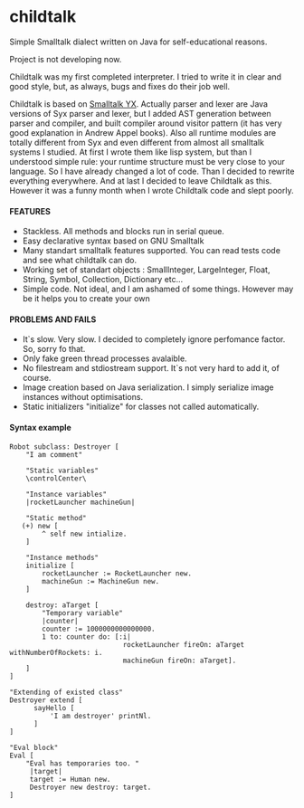 childtalk
==========

Simple Smalltalk dialect written on Java for self-educational reasons.

Project is not developing now.

Childtalk was my first completed interpreter. I tried to write it in clear and good style, but, as always, bugs and fixes do their job well.

Childtalk is based on  <a href = 'http://code.google.com/p/syx/'>Smalltalk YX</a>. Actually parser and lexer are Java versions of Syx parser and lexer, but I added AST generation between parser and compiler, and built compiler around visitor pattern (it has very good explanation in Andrew Appel books). Also all runtime modules are totally different from Syx and even different from almost all smalltalk systems I studied. At first I wrote them like lisp system, but than I understood simple rule: your runtime structure must be very close to your language. So I have already changed a lot of code. Than I decided to rewrite everything everywhere. And at last I decided to leave Childtalk as this. However it was a funny month when I wrote Childtalk code and slept poorly.



<h4>FEATURES</h4>
<ul>
<li> Stackless. All methods and blocks run in serial queue.</li>
<li> Easy declarative syntax based on GNU Smalltalk </li>
<li> Many standart smalltalk features supported. You can read tests code and see what childtalk can do.</li>
<li> Working set of standart objects : SmallInteger, LargeInteger, Float, String, Symbol, Collection, Dictionary etc...
<li> Simple code. Not ideal, and I am ashamed of some things. However may be it helps you to create your own</li>
</ul>

<h4>PROBLEMS AND FAILS</h4>
<ul>
<li> It`s slow. Very slow. I decided to completely ignore perfomance factor. So, sorry fo that. </li>
<li> Only fake green thread processes avalaible.</li>
<li> No filestream and stdiostream support. It`s not very hard to add it, of course. </li>
<li> Image creation based on Java serialization. I simply serialize image instances without optimisations.</li>
<li> Static initializers "initialize" for classes not called automatically. </li>
</ul>

<h4>Syntax example</h4>

```
Robot subclass: Destroyer [
    "I am comment"
    
    "Static variables"
    \controlCenter\

    "Instance variables"
    |rocketLauncher machineGun|
    
    "Static method"
   (+) new [
        ^ self new intialize.
    ]

    "Instance methods"
    initialize [
    	rocketLauncher := RocketLauncher new.
        machineGun := MachineGun new.
    ]

    destroy: aTarget [
    	"Temporary variable"
    	|counter|
        counter := 1000000000000000.
        1 to: counter do: [:i| 
                            rocketLauncher fireOn: aTarget withNumberOfRockets: i.
                            machineGun fireOn: aTarget].
    ]
]

"Extending of existed class"
Destroyer extend [
      sayHello [
          'I am destroyer' printNl.
      ]
]

"Eval block"
Eval [
    "Eval has temporaries too. "
     |target|
     target := Human new.
     Destroyer new destroy: target.
]
```
